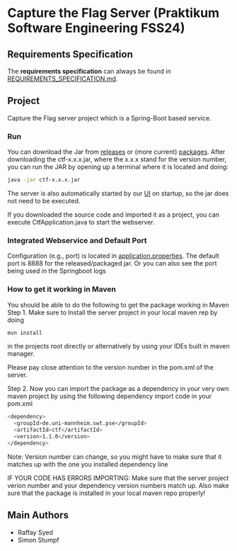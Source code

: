 # Capture the Flag Server (Praktikum Software Engineering FSS24)

## Requirements Specification

The **requirements specification** can always be found in [REQUIREMENTS_SPECIFICATION.md](REQUIREMENTS_SPECIFICATION.md).

## Project

Capture the Flag server project which is a Spring-Boot based service.

### Run

You can download the Jar from [releases](https://github.com/sephdoto/CaptureTheFlagServer/releases/tag/publish) or (more current) [packages](https://github.com/sephdoto/CaptureTheFlagServer/packages/2230324). After downloading the ctf-x.x.x.jar, where the x.x.x stand for the version number, you can run the JAR by opening up a terminal where it is located and doing:
```bash
java -jar ctf-x.x.x.jar
```

The server is also automatically started by our [UI](https://github.com/sephdoto/CaptureTheFlag) on startup, so the jar does not need to be executed.

If you downloaded the source code and imported it as a project, you can execute CtfApplication.java to start the webserver.

### Integrated Webservice and Default Port

Configuration (e.g., port) is located in [application.properties](src%2Fmain%2Fresources%2Fapplication.properties). 
The default port is 8888 for the released/packaged jar. Or you can also see the port being used in the Springboot logs

### How to get it working in Maven
You should be able to do the following to get the package working in Maven
Step 1. Make sure to Install the server project in your local maven rep by doing 
```bash
mvn install
```
in the projects root directly or alternatively by using your IDEs built in maven manager.

Please pay close attention to the version number in the pom.xml of the server.

Step 2. Now you can import the package as a dependency in your very own maven project by using the following dependency import code in your pom.xml
```bash
<dependency>
  <groupId>de.uni-mannheim.swt.pse</groupId>
  <artifactId>ctf</artifactId>
  <version>1.1.0</version>
</dependency>
```
Note: Version number can change, so you might have to make sure that it matches up with the one you installed dependency line

IF YOUR CODE HAS ERRORS IMPORTING:
Make sure that the server project verion number and your dependency version numbers match up. Also make sure that the package is installed in your local maven repo properly!

## Main Authors 
- Raffay Syed
- Simon Stumpf